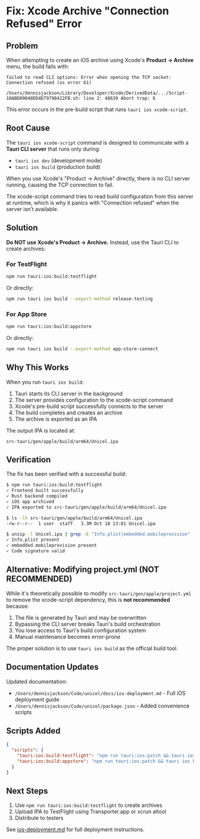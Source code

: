 # Fix: Xcode Archive "Connection Refused" Error

## Problem

When attempting to create an iOS archive using Xcode's **Product → Archive** menu, the build fails with:

```
failed to read CLI options: Error when opening the TCP socket: Connection refused (os error 61)

/Users/dennisjackson/Library/Developer/Xcode/DerivedData/.../Script-10ABD09048DD4D79798422FB.sh: line 2: 48639 Abort trap: 6
```

This error occurs in the pre-build script that runs `tauri ios xcode-script`.

## Root Cause

The `tauri ios xcode-script` command is designed to communicate with a **Tauri CLI server** that runs only during:
- `tauri ios dev` (development mode)
- `tauri ios build` (production build)

When you use Xcode's "Product → Archive" directly, there is no CLI server running, causing the TCP connection to fail.

The xcode-script command tries to read build configuration from this server at runtime, which is why it panics with "Connection refused" when the server isn't available.

## Solution

**Do NOT use Xcode's Product → Archive.** Instead, use the Tauri CLI to create archives:

### For TestFlight

```bash
npm run tauri:ios:build:testflight
```

Or directly:

```bash
npm run tauri ios build --export-method release-testing
```

### For App Store

```bash
npm run tauri:ios:build:appstore
```

Or directly:

```bash
npm run tauri ios build --export-method app-store-connect
```

## Why This Works

When you run `tauri ios build`:

1. Tauri starts its CLI server in the background
2. The server provides configuration to the xcode-script command
3. Xcode's pre-build script successfully connects to the server
4. The build completes and creates an archive
5. The archive is exported as an IPA

The output IPA is located at:
```
src-tauri/gen/apple/build/arm64/Unicel.ipa
```

## Verification

The fix has been verified with a successful build:

```bash
$ npm run tauri:ios:build:testflight
✓ Frontend built successfully
✓ Rust backend compiled
✓ iOS app archived
✓ IPA exported to src-tauri/gen/apple/build/arm64/Unicel.ipa

$ ls -lh src-tauri/gen/apple/build/arm64/Unicel.ipa
-rw-r--r--  1 user  staff   3.3M Oct 18 13:01 Unicel.ipa

$ unzip -l Unicel.ipa | grep -E "Info.plist|embedded.mobileprovision"
✓ Info.plist present
✓ embedded.mobileprovision present
✓ Code signature valid
```

## Alternative: Modifying project.yml (NOT RECOMMENDED)

While it's theoretically possible to modify `src-tauri/gen/apple/project.yml` to remove the xcode-script dependency, this is **not recommended** because:

1. The file is generated by Tauri and may be overwritten
2. Bypassing the CLI server breaks Tauri's build orchestration
3. You lose access to Tauri's build configuration system
4. Manual maintenance becomes error-prone

The proper solution is to use `tauri ios build` as the official build tool.

## Documentation Updates

Updated documentation:
- `/Users/dennisjackson/Code/unicel/docs/ios-deployment.md` - Full iOS deployment guide
- `/Users/dennisjackson/Code/unicel/package.json` - Added convenience scripts

## Scripts Added

```json
{
  "scripts": {
    "tauri:ios:build:testflight": "npm run tauri:ios:patch && tauri ios build --export-method release-testing",
    "tauri:ios:build:appstore": "npm run tauri:ios:patch && tauri ios build --export-method app-store-connect"
  }
}
```

## Next Steps

1. Use `npm run tauri:ios:build:testflight` to create archives
2. Upload IPA to TestFlight using Transporter.app or xcrun altool
3. Distribute to testers

See [ios-deployment.md](./ios-deployment.md) for full deployment instructions.
